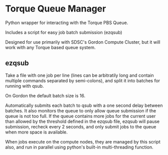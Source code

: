 Torque Queue Manager
====================

Python wrapper for interacting with the Torque PBS Queue.

Includes a script for easy job batch submission (ezqsub)

Designed for use primarily with SDSC's Gordon Compute Cluster, but it will work with
any Torque based queue system.

ezqsub
------

Take a file with one job per line (lines can be arbitratily long and contain multiple
commands separated by semi-colons), and split it into batches for running with qsub.

On Gordon the default batch size is 16.

Automatically submits each batch to qsub with a one second delay between batches. It 
also monitors the queue to only allow queue submission if the queue is not too full.
If the queue contains more jobs for the current user than allowed by the threshold 
defined in the ezqsub file, ezqsub will pause submission, recheck every 2 seconds, 
and only submit jobs to the queue when more space is available.

When jobs execute on the compute nodes, they are managed by this script also, and run
in parallel using python's built-in multi-threading function.
